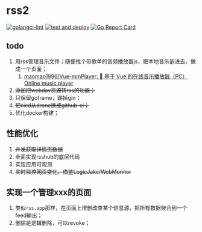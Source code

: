 # rss2

[![golangci-lint](https://github.com/91go/rss2/actions/workflows/golangci-lint.yml/badge.svg?branch=main)](https://github.com/91go/rss2/actions/workflows/golangci-lint.yml)
[![test and deploy](https://github.com/91go/rss2/actions/workflows/deploy.yml/badge.svg?branch=main)](https://github.com/91go/rss2/actions/workflows/deploy.yml)
[![Go Report Card](https://goreportcard.com/badge/github.com/91go/rss2)](https://goreportcard.com/report/github.com/91go/rss2)



## todo

1. 用rss管理音乐文件；随便找个带歌单的音频播放器js，把本地音乐嵌进去，做成一个页面；
    1. [maomao1996/Vue-mmPlayer: 🎵 基于 Vue 的在线音乐播放器（PC） Online music player](https://github.com/maomao1996/Vue-mmPlayer)
2. ~~添加把webdav资源转rss的功能；~~
3. 只保留goframe，踢掉gin；
4. ~~把cicd从drone换成github-ci；~~
5. 优化docker构建；


## 性能优化

1. ~~并发获取详情页数据~~
2. 全面实现rsshub的底层代码
3. 实现应用可观测
4. ~~实时监控网页变化，借鉴LogicJake/WebMonitor~~



## 实现一个管理xxx的页面


1. 类似`rss.app`那样，在页面上增删改查某个信息源，把所有数据聚合到一个feed输出；
2. 删除是逻辑删除，可以revoke；

